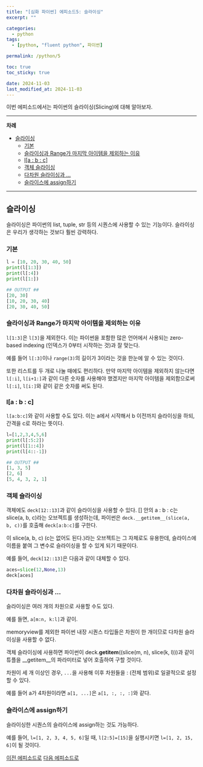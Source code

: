 ```yaml
---
title: "[심화 파이썬] 에피소드5: 슬라이싱"
excerpt: ""

categories:
  - python
tags:
  - [python, "fluent python", 파이썬]

permalink: /python/5

toc: true
toc_sticky: true

date: 2024-11-03
last_modified_at: 2024-11-03
---
```

이번 에피소드에서는 파이썬의 슬라이싱(Slicing)에 대해 알아보자.
___

**차례**

- [슬라이싱](#슬라이싱)
  - [기본](#기본)
  - [슬라이싱과 Range가 마지막 아이템을 제외하는 이유](#슬라이싱과-range가-마지막-아이템을-제외하는-이유)
  - [l\[a : b : c\]](#la--b--c)
  - [객체 슬라이싱](#객체-슬라이싱)
  - [다차원 슬라이싱과 ...](#다차원-슬라이싱과-)
  - [슬라이스에 assign하기](#슬라이스에-assign하기)

___

## 슬라이싱

슬라이싱은 파이썬의 list, tuple, str 등의 시퀀스에 사용할 수 있는 기능이다. 슬라이싱은 우리가 생각하는 것보다 훨씬 강력하다.

### 기본

```python
l = [10, 20, 30, 40, 50]
print(l[1:3])
print(l[:4])
print(l[1:])
```

```python
## OUTPUT ##
[20, 30]
[10, 20, 30, 40]
[20, 30, 40, 50]
```

### 슬라이싱과 Range가 마지막 아이템을 제외하는 이유

`l[1:3]`은 `l[3]`을 제외한다. 이는 파이썬을 포함한 많은 언어에서 사용되는 zero-based indexing (인덱스가 0부터 시작하는 것)과 잘 맞는다.

예를 들어 `l[:3]`이나 `range(3)`의 길이가 3이라는 것을 한눈에 알 수 있는 것이다.

또한 리스트를 두 개로 나눌 때에도 편리하다. 만약 마지막 아이템을 제외하지 않는다면 `l[:i]`, `l[i+1:]`과 같이 다른 숫자를 사용해야 했겠지만 마지막 아이템을 제외함으로써 `l[:i]`, `l[i:]`와 같이 같은 숫자를 써도 된다.

### l[a : b : c]

`l[a:b:c]`와 같이 사용할 수도 있다. 이는 a에서 시작해서 b 이전까지 슬라이싱을 하되, 간격을 c로 하라는 뜻이다.

```python
l=[1,2,3,4,5,6]
print(l[:5:2])
print(l[1::4])
print(l[4::-1])
```

```python
## OUTPUT ##
[1, 3, 5]
[2, 6]
[5, 4, 3, 2, 1]
```

### 객체 슬라이싱

객체에도 `deck[12::13]`과 같이 슬라이싱을 사용할 수 있다. [] 안의 a : b : c는 slice(a, b, c)라는 오브젝트를 생성하는데, 파이썬은 `deck.__getitem__(slice(a, b, c))`를 호출해 `deck[a:b:c]`를 구한다.

이 slice(a, b, c) (c는 없어도 된다.)라는 오브젝트는 그 자체로도 유용한데, 슬라이스에 이름을 붙여 그 변수로 슬라이싱을 할 수 있게 되기 때문이다.

예를 들어, `deck[12::13]`은 다음과 같이 대체할 수 있다.

```python
aces=slice(12,None,13)
deck[aces]
```

### 다차원 슬라이싱과 ...

슬라이싱은 여러 개의 차원으로 사용할 수도 있다. 

예를 들면, `a[m:n, k:l]`과 같이.

memoryview를 제외한 파이썬 내장 시퀀스 타입들은 차원이 한 개이므로 다차원 슬라이싱을 사용할 수 없다.

객체 슬라이싱에 사용하면 파이썬이 deck.__getitem__((slice(m, n), slice(k, l)))과 같이 튜플을 __getitem__의 파라미터로 넣어 호출하여 구할 것이다.

차원이 세 개 이상인 경우, `...`을 사용해 이후 차원들을 : (전체 범위)로 일괄적으로 설정할 수 있다.

예를 들어 a가 4차원이라면 `a[1, ...]`은 `a[1, :, :, :]`와 같다.

### 슬라이스에 assign하기

슬라이싱한 시퀀스의 슬라이스에 assign하는 것도 가능하다.

예를 들어, `l=[1, 2, 3, 4, 5, 6]`일 때,  `l[2:5]=[15]`을 실행시키면 `l=[1, 2, 15, 6]`이 될 것이다.


[이전 에피소드로](/python/4) [다음 에피소드로](/python/6)
